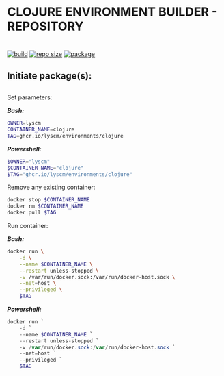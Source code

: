 # CLOJURE ENVIRONMENT BUILDER - REPOSITORY <h1> 
 
[![build](https://img.shields.io/github/workflow/status/lyscm/environments-clojure/environment-clojure%20-%20ci?logo=github)](https://github.com/lyscm/environments-clojure/blob/master/.github/workflows/build-action.yml)
[![repo size](https://img.shields.io/github/repo-size/lyscm/environments-clojure?logo=github)](https://github.com/lyscm/environments-clojure)
[![package](https://img.shields.io/static/v1?label=package&message=clojure&color=yellowgreen&logo=github)](https://github.com/lyscm/environments-clojure/pkgs/container/environments%2Fclojure)

## Initiate package(s): <h2> 

Set parameters:

***Bash:***
```bash
OWNER=lyscm
CONTAINER_NAME=clojure
TAG=ghcr.io/lyscm/environments/clojure
```

***Powershell:***
```powershell
$OWNER="lyscm"
$CONTAINER_NAME="clojure"
$TAG="ghcr.io/lyscm/environments/clojure"
```

Remove any existing container:

```bash
docker stop $CONTAINER_NAME
docker rm $CONTAINER_NAME
docker pull $TAG
```

Run container:

***Bash:***
```bash
docker run \
    -d \
    --name $CONTAINER_NAME \
    --restart unless-stopped \
    -v /var/run/docker.sock:/var/run/docker-host.sock \
    --net=host \
    --privileged \
    $TAG
```

***Powershell:***
```powershell
docker run `
    -d `
    --name $CONTAINER_NAME `
    --restart unless-stopped `
    -v /var/run/docker.sock:/var/run/docker-host.sock `
    --net=host `
    --privileged `
    $TAG
```